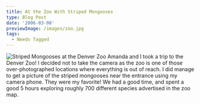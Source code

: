 ```yaml
---
title: At the Zoo With Striped Mongooses
type: Blog Post
date: '2006-03-08'
previewImage: /images/zoo.jpg
tags:
  - Needs Tagged
---
```

![Striped Mongooses at the Denver Zoo](/images/20060308-stripedMongooses.jpg) Amanda and I took a trip to the Denver Zoo! I decided not to take the camera as the zoo is one of those over-photographed locations where everything is out of reach. I did manage to get a picture of the striped mongooses near the entrance using my camera phone. They were my favorite! We had a good time, and spent a good 5 hours exploring roughly 700 different species advertised in the zoo map.
